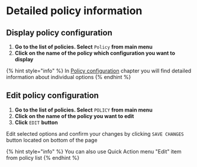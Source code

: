 # Detailed policy information

## Display policy configuration

1. **Go to the list of policies. Select** `Policy` **from main menu**
2. **Click on the name of the policy which configuration you want to display**

{% hint style="info" %}
In [Policy configuration](configuration/) chapter you will find detailed information about individual options
{% endhint %}

## Edit policy configuration

1. **Go to the list of policies. Select** `POLICY` **from main menu**
2. **Click on the name of the policy you want to edit**
3. **Click**  `EDIT` **button**

Edit selected options and confirm your changes by clicking `SAVE CHANGES` button located on bottom of the page

{% hint style="info" %}
You can also use Quick Action menu "Edit" item from policy list
{% endhint %}

